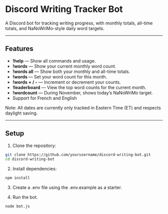 # Discord Writing Tracker Bot

A Discord bot for tracking writing progress, with monthly totals, all-time totals, and NaNoWriMo-style daily word targets.

---

## Features

- **!help** — Show all commands and usage.
- **!words** — Show your current monthly word count.
- **!words all** — Show both your monthly and all-time totals.
- **!words <number>** — Set your word count for this month.
- **!words +<number> / -<number>** — Increment or decrement your counts.
- **!leaderboard** — View the top word counts for the current month.
- **!wordcount** — During November, shows today’s NaNoWriMo target.
- Support for French and English

Note: All dates are currently only tracked in Eastern Time (ET) and respects daylight saving.

---

## Setup

1. Clone the repository:

```bash
git clone https://github.com/yourusername/discord-writing-bot.git
cd discord-writing-bot
```

2. Install dependencies:

```bash
npm install
```

3. Create a .env file using the .env.example as a starter.

4. Run the bot.

```bash
node bot.js
```
